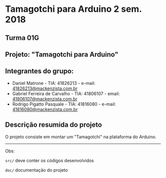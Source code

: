 # Tamagotchi para Arduino 2 sem. 2018

## Turma 01G
## Projeto: "Tamagotchi para Arduino"
## Integrantes do grupo:

* Daniel Matrone - TIA: 41826213 - e-mail: 41826213@mackenzista.com.br
* Gabriel Ferreira de Carvalho - TIA: 41806107 - email: 41806107@mackenzista.com.br
* Rodrigo Pigatto Pasquale - TIA: 41816080 - e-mail: 41816080@mackenzista.com.br


## Descrição resumida do projeto

O projeto consiste em montar um "Tamagotchi" na plataforma do Arduino.

_______________________________________
Obs:

`src/` deve conter os códigos desenvolvidos

`doc/` documentação do projeto
